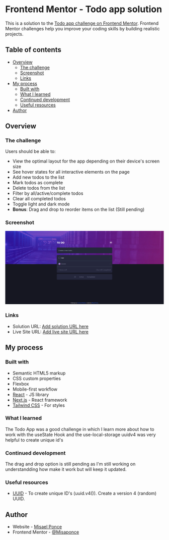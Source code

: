 # Frontend Mentor - Todo app solution

This is a solution to the [Todo app challenge on Frontend Mentor](https://www.frontendmentor.io/challenges/todo-app-Su1_KokOW). Frontend Mentor challenges help you improve your coding skills by building realistic projects. 

## Table of contents

- [Overview](#overview)
  - [The challenge](#the-challenge)
  - [Screenshot](#screenshot)
  - [Links](#links)
- [My process](#my-process)
  - [Built with](#built-with)
  - [What I learned](#what-i-learned)
  - [Continued development](#continued-development)
  - [Useful resources](#useful-resources)
- [Author](#author)

## Overview

### The challenge

Users should be able to:

- View the optimal layout for the app depending on their device's screen size
- See hover states for all interactive elements on the page
- Add new todos to the list
- Mark todos as complete
- Delete todos from the list
- Filter by all/active/complete todos
- Clear all completed todos
- Toggle light and dark mode
- **Bonus**: Drag and drop to reorder items on the list (Still pending)

### Screenshot

![Preview](./assets/images/Todo-1.png)



### Links

- Solution URL: [Add solution URL here](https://your-solution-url.com)
- Live Site URL: [Add live site URL here](https://your-live-site-url.com)

## My process

### Built with

- Semantic HTML5 markup
- CSS custom properties
- Flexbox
- Mobile-first workflow
- [React](https://reactjs.org/) - JS library
- [Next.js](https://nextjs.org/) - React framework
- [Tailwind CSS](https://tailwindcss.com/) - For styles

### What I learned

The Todo App was a good challenge in which I learn more about how to work with the useState Hook and the use-local-storage
uuidv4 was very helpful to create unique id's


### Continued development

The drag and drop option is still pending as I'm still working on understandding how make it work but will keep it updated.

### Useful resources

- [UUID](https://www.npmjs.com/package/uuid) - To create unique ID's (uuid.v4()). Create a version 4 (random) UUID.

## Author

- Website - [Misael Ponce](https://portofolio-misaponce.vercel.app/)
- Frontend Mentor - [@Misaponce](https://www.frontendmentor.io/profile/Misaponce)
